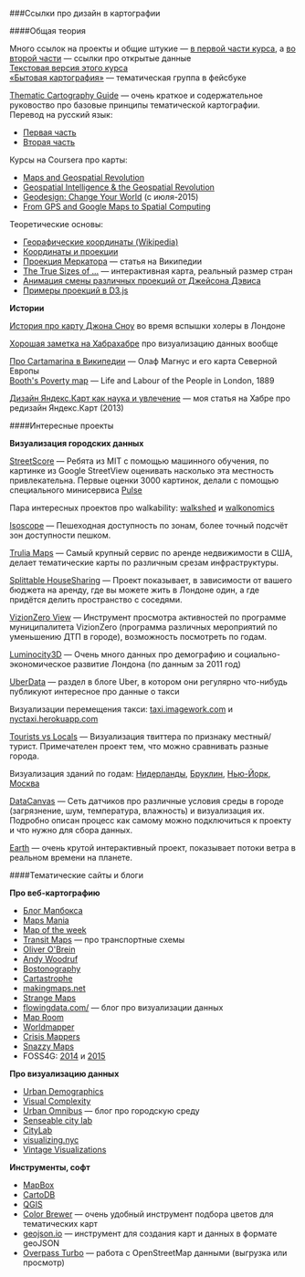 ###Ссылки про дизайн в картографии

####Общая теория

Много ссылок на проекты и общие штукие — [в первой части курса](https://github.com/minikarma/geotalk/tree/master/chapter1), а [во второй части](https://github.com/minikarma/geotalk/tree/master/chapter2) — ссылки про открытые данные  
[Текстовая версия этого курса](https://medium.com/russian/визуализируй-это-dca8fd3da113)  
[«Бытовая картография»](https://www.facebook.com/groups/geoviz/) — тематическая группа в фейсбуке  

[Thematic Cartography Guide](http://axismaps.github.io/thematic-cartography/) — очень краткое и содержательное руковоство про базовые принципы тематической картографии.  
Перевод на русский язык:  
 * [Первая часть](http://habrahabr.ru/post/268877/)
 * [Вторая часть](https://habrahabr.ru/post/274937/)  


Курсы на Coursera про карты:  
 * [Maps and Geospatial Revolution](https://www.coursera.org/course/maps)
 * [Geospatial Intelligence & the Geospatial Revolution](https://www.coursera.org/course/geoint)
 * [Geodesign: Change Your World](https://www.coursera.org/course/geodesign) (c июля-2015)
 * [From GPS and Google Maps to Spatial Computing](https://www.coursera.org/course/spatialcomputing)  

Теоретические основы:  
* [Георафические координаты (Wikipedia)](https://ru.wikipedia.org/wiki/%D0%93%D0%B5%D0%BE%D0%B3%D1%80%D0%B0%D1%84%D0%B8%D1%87%D0%B5%D1%81%D0%BA%D0%B8%D0%B5_%D0%BA%D0%BE%D0%BE%D1%80%D0%B4%D0%B8%D0%BD%D0%B0%D1%82%D1%8B)  
* [Координаты и проекции](https://tech.yandex.ru/maps/doc/theory/concepts/coordinates-docpage/)
* [Проекция Меркатора](https://ru.wikipedia.org/wiki/%D0%9F%D1%80%D0%BE%D0%B5%D0%BA%D1%86%D0%B8%D1%8F_%D0%9C%D0%B5%D1%80%D0%BA%D0%B0%D1%82%D0%BE%D1%80%D0%B0) — статья на Википедии
* [The True Sizes of ...](http://thetruesize.com/#/aboutModal) — интерактивная карта, реальный размер стран
* [Анимация смены различных проекций от Джейсона Дэвиса](https://www.jasondavies.com/maps/transition/)
* [Примеры проекций в D3.js](https://github.com/mbostock/d3/wiki/Geo-Projections)


**Истории**  

[История про карту Джона Сноу](https://ru.wikipedia.org/wiki/Вспышка_холеры_на_Брод-стрит_в_1854_году) во время вспышки холеры в Лондоне  

[Хорошая заметка на Хабрахабре](http://habrahabr.ru/company/taucraft/blog/139187/) про визуализацию данных вообще  

[Про Cartamarina в Википедии](https://ru.wikipedia.org/wiki/Carta_Marina) — Олаф Магнус и его карта Северной Европы  
[Booth's Poverty map](http://en.wikipedia.org/wiki/Poverty_map) — Life and Labour of the People in London, 1889  

[Дизайн Яндекс.Карт как наука и увлечение](http://habrahabr.ru/company/yandex/blog/185952/) — моя статья на Хабре про редизайн Яндекс.Карт (2013)  

####Интересные проекты

**Визуализация городских данных**  

[StreetScore](http://streetscore.media.mit.edu/) —&nbsp;Ребята из MIT c помощью машинного обучения, по картинке из Google StreetView оценивать насколько эта местность привлекательна. Первые оценки 3000 картинок, делали с помощью специального минисервиса [Pulse](http://pulse.media.mit.edu/data/)  

Пара интересных проектов про walkability: [walkshed](http://www.walkshed.org) и [walkonomics](http://walkonomics.com)  

[Isoscope](http://flaviogortana.com/isoscope/) — Пешеходная доступность по зонам, более точный подсчёт зон доступности пешком.  

[Trulia Maps](http://www.trulia.com/local/new-york-ny/) — Самый крупный сервис по аренде недвижимости в США, делает тематические карты по различным срезам инфраструктуры.  

[Splittable HouseSharing](https://www.splittable.co/housesharing/) — Проект показывает, в зависимости от вашего бюджета на аренду, где вы можете жить в Лондоне один, а где придётся делить пространство с соседями.

[VizionZero View](http://www.nycvzv.info) — Инструмент просмотра активностей по программе муниципалитета VizionZero (программа различных мероприятий по уменьшению ДТП в городе), возможность посмотреть по годам.  

[Luminocity3D](http://luminocity3d.org/) — Очень много данных про демографию и социально-экономическое развитие Лондона (по данным за 2011 год)  

[UberData](http://blog.uber.com/uberdata/) — раздел в блоге Uber, в котором они регулярно что-нибудь публикуют интересное про данные о такси

Визуализации перемещения такси: [taxi.imagework.com](http://taxi.imagework.com/) и [nyctaxi.herokuapp.com](http://nyctaxi.herokuapp.com/)  

[Tourists vs Locals](https://www.mapbox.com/labs/twitter-gnip/locals/) — Визуализация твиттера по признаку местный/турист. Примечателен проект тем, что можно сравнивать разные города.  

Визуализация зданий по годам: [Нидерланды](http://code.waag.org/buildings/#52.3599,4.8898,14), [Бруклин](http://bklynr.com/block-by-block-brooklyns-past-and-present/), [Нью-Йорк](http://io.morphocode.com/urban-layers/), [Москва](http://msk.mercator.ru/)  

[DataCanvas](http://datacanvas.org) —&nbsp;Сеть датчиков про различные условия среды в городе (загрязнение, шум, температура, влажность) и визуализация их. Подробно описан процесс как самому можно подключиться к проекту и что нужно для сбора данных.  

[Earth](http://earth.nullschool.net/) — очень крутой интерактивный проект, показывает потоки ветра в реальном времени на планете.

####Тематические сайты и блоги

**Про веб-картографию**
 * [Блог Мапбокса](http://mapbox.com/blog/)
 * [Maps Mania](http://googlemapsmania.blogspot.ru/)
 * [Map of the week](http://mapoftheweek.blogspot.com/)
 * [Transit Maps](http://transitmaps.tumblr.com/) — про транспортные схемы
 * [Oliver O'Brein](http://oliverobrien.co.uk/)
 * [Andy Woodruf](http://andywoodruff.com/blog/)
 * [Bostonography](http://bostonography.com)
 * [Cartastrophe](http://cartastrophe.wordpress.com/)
 * [makingmaps.net](http://makingmaps.net/)
 * [Strange Maps](http://bigthink.com/blogs/strange-maps)
 * [flowingdata.com/](http://flowingdata.com/) — блог про визуализации данных
 * [Map Room](http://www.maproomblog.com/)
 * [Worldmapper](http://www.worldmapper.org/)
 * [Crisis Mappers](http://crisismappers.net/)
 * [Snazzy Maps](http://snazzymaps.com)
 * FOSS4G: [2014](https://2014.foss4g.org) и [2015](https://2015.foss4g.org)

**Про визуализацию данных**  
 * [Urban Demographics](http://urbandemographics.blogspot.nl/)
 * [Visual Complexity](http://www.visualcomplexity.com/vc/)
 * [Urban Omnibus](http://urbanomnibus.net) — блог про городскую среду
 * [Senseable city lab](http://senseable.mit.edu)
 * [CityLab](http://www.citylab.com)
 * [visualizing.nyc](http://visualizing.nyc/)
 * [Vintage Visualizations](http://vintagevisualizations.com)    

**Инструменты, софт**
 * [MapBox](http://mapbox.com)
 * [CartoDB](http://cartodb.com)
 * [QGIS](http://www.qgis.org/en/site/)
 * [Color Brewer](http://colorbrewer2.org) — очень удобный инструмент подбора цветов для тематических карт
 * [geojson.io](http://geojson.io) — инструмент для создания карт и данных в формате geoJSON  
 * [Overpass Turbo](http://overpass-turbo.eu) — работа с OpenStreetMap данными (выгрузка или просмотр)
